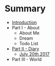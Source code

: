 # Summary

* [Introduction](README.md)
* Part I - About
  * About Me
  * Dream
  * Todo List
* [Part II - Diary](part-ii-diary.md)
  * [July 20th,2017](july-20th2017.md)
* Part III - World

